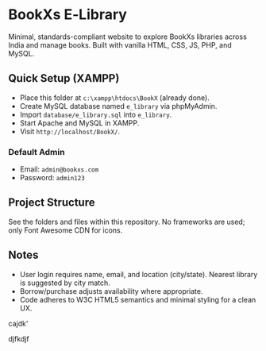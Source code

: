 # BookXs E‑Library 

Minimal, standards-compliant website to explore BookXs libraries across India and manage books. Built with vanilla HTML, CSS, JS, PHP, and MySQL.

## Quick Setup (XAMPP)

- Place this folder at `c:\xampp\htdocs\BookX` (already done).
- Create MySQL database named `e_library` via phpMyAdmin.
- Import `database/e_library.sql` into `e_library`.
- Start Apache and MySQL in XAMPP.
- Visit `http://localhost/BookX/`.

### Default Admin

- Email: `admin@bookxs.com`
- Password: `admin123`

## Project Structure

See the folders and files within this repository. No frameworks are used; only Font Awesome CDN for icons.

## Notes

- User login requires name, email, and location (city/state). Nearest library is suggested by city match.
- Borrow/purchase adjusts availability where appropriate.
- Code adheres to W3C HTML5 semantics and minimal styling for a clean UX.

cajdk'

djfkdjf